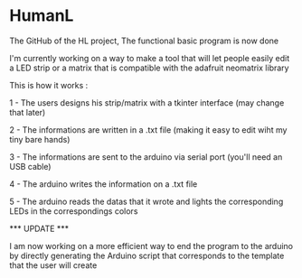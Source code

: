 # HumanL
The GitHub of the HL project,
The functional basic program is now done

I'm  currently working on a way to make a tool that will let people easily edit a LED strip or a matrix that is compatible with the adafruit neomatrix library

This is how it works :

1 - The users designs his strip/matrix with a tkinter interface (may change that later)

2 - The informations are written in a .txt file (making it easy to edit wiht my tiny bare hands)

3 - The informations are sent to the arduino via serial port (you'll need an USB cable)

4 - The arduino writes the information on a .txt file

5 - The arduino reads the datas that it wrote and lights the corresponding LEDs in the correspondings colors

*** UPDATE ***

I am now working on a more efficient way to end the program to the arduino by directly generating the Arduino script that corresponds to the template that the user will create
